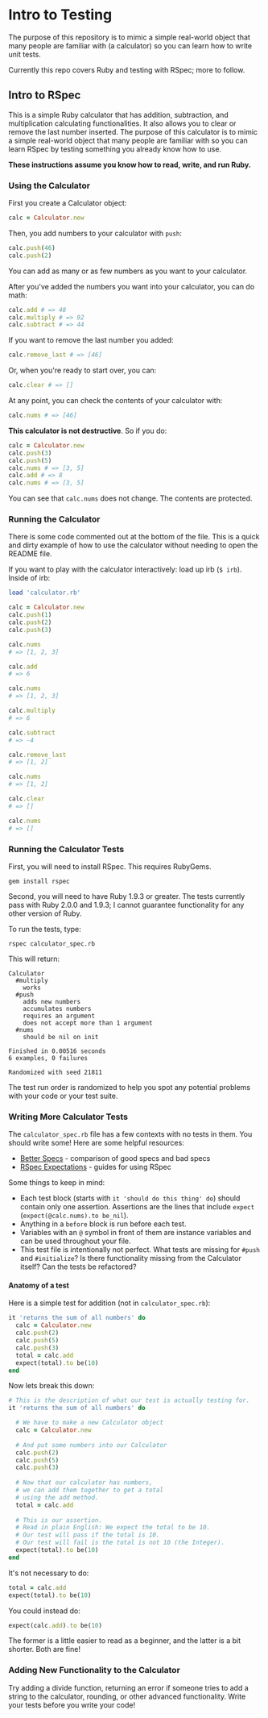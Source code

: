 # Intro to Testing

The purpose of this repository is to mimic a simple real-world object that many people are familiar with (a calculator) so you can learn how to write unit tests.

Currently this repo covers Ruby and testing with RSpec; more to follow.

## Intro to RSpec

This is a simple Ruby calculator that has addition, subtraction, and multiplication calculating functionalities. It also allows you to clear or remove the last number inserted. The purpose of this calculator is to mimic a simple real-world object that many people are familiar with so you can learn RSpec by testing something you already know how to use.

**These instructions assume you know how to read, write, and run Ruby.**

### Using the Calculator

First you create a Calculator object:

```ruby
calc = Calculator.new
```

Then, you add numbers to your calculator with `push`:

```ruby
calc.push(46)
calc.push(2)
```

You can add as many or as few numbers as you want to your calculator.

After you've added the numbers you want into your calculator, you can do math:

```ruby
calc.add # => 48
calc.multiply # => 92
calc.subtract # => 44
```

If you want to remove the last number you added:

```ruby
calc.remove_last # => [46]
```

Or, when you're ready to start over, you can:

```ruby
calc.clear # => []
```

At any point, you can check the contents of your calculator with:

```ruby
calc.nums # => [46]
```

**This calculator is not destructive**. So if you do:

```ruby
calc = Calculator.new
calc.push(3)
calc.push(5)
calc.nums # => [3, 5]
calc.add # => 8
calc.nums # => [3, 5]
```

You can see that `calc.nums` does not change. The contents are protected.

### Running the Calculator

There is some code commented out at the bottom of the file. This is a quick and dirty example of how to use the calculator without needing to open the README file.

If you want to play with the calculator interactively: load up irb (` $ irb `). Inside of irb:

```ruby
load 'calculator.rb'

calc = Calculator.new
calc.push(1)
calc.push(2)
calc.push(3)

calc.nums
# => [1, 2, 3]

calc.add
# => 6

calc.nums
# => [1, 2, 3]

calc.multiply
# => 6

calc.subtract
# => -4

calc.remove_last
# => [1, 2]

calc.nums
# => [1, 2]

calc.clear
# => []

calc.nums
# => []
```

### Running the Calculator Tests

First, you will need to install RSpec. This requires RubyGems.

```
gem install rspec
```

Second, you will need to have Ruby 1.9.3 or greater. The tests currently pass with Ruby 2.0.0 and 1.9.3; I cannot guarantee functionality for any other version of Ruby.

To run the tests, type:

```
rspec calculator_spec.rb
```

This will return:

```
Calculator
  #multiply
    works
  #push
    adds new numbers
    accumulates numbers
    requires an argument
    does not accept more than 1 argument
  #nums
    should be nil on init

Finished in 0.00516 seconds
6 examples, 0 failures

Randomized with seed 21811
```

The test run order is randomized to help you spot any potential problems with your code or your test suite.

### Writing More Calculator Tests

The `calculator_spec.rb` file has a few contexts with no tests in them. You should write some! Here are some helpful resources:

* [Better Specs](http://betterspecs.org/) - comparison of good specs and bad specs
* [RSpec Expectations](http://rubydoc.info/gems/rspec-expectations/frames) - guides for using RSpec

Some things to keep in mind:

* Each test block (starts with `it 'should do this thing' do`) should contain only one assertion. Assertions are the lines that include `expect` (`expect(@calc.nums).to be_nil`).
* Anything in a `before` block is run before each test.
* Variables with an `@` symbol in front of them are instance variables and can be used throughout your file.
* This test file is intentionally not perfect. What tests are missing for `#push` and `#initialize`? Is there functionality missing from the Calculator itself? Can the tests be refactored?

#### Anatomy of a test

Here is a simple test for addition (not in `calculator_spec.rb`):

```ruby
it 'returns the sum of all numbers' do
  calc = Calculator.new
  calc.push(2)
  calc.push(5)
  calc.push(3)
  total = calc.add
  expect(total).to be(10)
end
```

Now lets break this down:

```ruby
# This is the description of what our test is actually testing for.
it 'returns the sum of all numbers' do

  # We have to make a new Calculator object
  calc = Calculator.new
  
  # And put some numbers into our Calculator
  calc.push(2)
  calc.push(5)
  calc.push(3)
  
  # Now that our calculator has numbers,
  # we can add them together to get a total
  # using the add method.
  total = calc.add
  
  # This is our assertion.
  # Read in plain English: We expect the total to be 10.
  # Our test will pass if the total is 10.
  # Our test will fail is the total is not 10 (the Integer).
  expect(total).to be(10)
end
```

It's not necessary to do:

```ruby
total = calc.add
expect(total).to be(10)
```

You could instead do:

```ruby
expect(calc.add).to be(10)
```

The former is a little easier to read as a beginner, and the latter is a bit shorter. Both are fine!

### Adding New Functionality to the Calculator

Try adding a divide function, returning an error if someone tries to add a string to the calculator, rounding, or other advanced functionality. Write your tests before you write your code!
